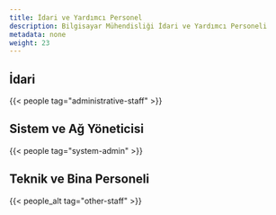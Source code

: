 ```yaml
---
title: İdari ve Yardımcı Personel
description: Bilgisayar Mühendisliği İdari ve Yardımcı Personeli
metadata: none
weight: 23
---
```


## İdari

{{< people tag="administrative-staff" >}}

## Sistem ve Ağ Yöneticisi

{{< people tag="system-admin" >}}

## Teknik ve Bina Personeli

{{< people_alt tag="other-staff" >}}
